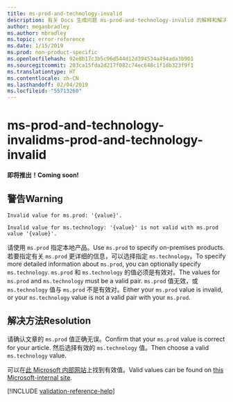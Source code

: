 ```yaml
---
title: ms-prod-and-technology-invalid
description: 有关 Docs 生成问题 ms-prod-and-technology-invalid 的解释和解决方案
author: meganbradley
ms.author: mbradley
ms.topic: error-reference
ms.date: 1/15/2019
ms.prod: non-product-specific
ms.openlocfilehash: 92e8b17c3b5c96d544d12d394534a494ada3b901
ms.sourcegitcommit: 203ca15fda2d217f082c74ec648c1f1db323f9f1
ms.translationtype: HT
ms.contentlocale: zh-CN
ms.lasthandoff: 02/04/2019
ms.locfileid: "55713260"
---
```

# <a name="ms-prod-and-technology-invalid"></a><span data-ttu-id="60aaa-103">ms-prod-and-technology-invalid</span><span class="sxs-lookup"><span data-stu-id="60aaa-103">ms-prod-and-technology-invalid</span></span>

<span data-ttu-id="60aaa-104">**即将推出！**</span><span class="sxs-lookup"><span data-stu-id="60aaa-104">**Coming soon!**</span></span>

## <a name="warning"></a><span data-ttu-id="60aaa-105">警告</span><span class="sxs-lookup"><span data-stu-id="60aaa-105">Warning</span></span>

`Invalid value for ms.prod: '{value}'.`

`Invalid value for ms.technology: '{value}' is not valid with ms.prod value '{value}'.`

<span data-ttu-id="60aaa-106">请使用 `ms.prod` 指定本地产品。</span><span class="sxs-lookup"><span data-stu-id="60aaa-106">Use `ms.prod` to specify on-premises products.</span></span> <span data-ttu-id="60aaa-107">若要指定有关 `ms.prod` 更详细的信息，可以选择指定 `ms.technology`。</span><span class="sxs-lookup"><span data-stu-id="60aaa-107">To specify more detailed information about `ms.prod`, you can optionally specify `ms.technology`.</span></span> <span data-ttu-id="60aaa-108">`ms.prod` 和 `ms.technology` 的值必须是有效对。</span><span class="sxs-lookup"><span data-stu-id="60aaa-108">The values for `ms.prod` and `ms.technology` must be a valid pair.</span></span> <span data-ttu-id="60aaa-109">`ms.prod` 值无效，或 `ms.technology` 值与 `ms.prod` 不是有效对。</span><span class="sxs-lookup"><span data-stu-id="60aaa-109">Either your `ms.prod` value is invalid, or your `ms.technology` value is not a valid pair with your `ms.prod`.</span></span>

## <a name="resolution"></a><span data-ttu-id="60aaa-110">解决方法</span><span class="sxs-lookup"><span data-stu-id="60aaa-110">Resolution</span></span>

<span data-ttu-id="60aaa-111">请确认文章的 `ms.prod` 值正确无误。</span><span class="sxs-lookup"><span data-stu-id="60aaa-111">Confirm that your `ms.prod` value is correct for your article.</span></span> <span data-ttu-id="60aaa-112">然后选择有效的 `ms.technology` 值。</span><span class="sxs-lookup"><span data-stu-id="60aaa-112">Then choose a valid `ms.technology` value.</span></span>

<span data-ttu-id="60aaa-113">可以在[此 Microsoft 内部网站](https://docsmetadatatool.azurewebsites.net/whitelists)上找到有效值。</span><span class="sxs-lookup"><span data-stu-id="60aaa-113">Valid values can be found on [this Microsoft-internal site](https://docsmetadatatool.azurewebsites.net/whitelists).</span></span>

<!-- Can we link to whitelist externally? -->

<!--make sure to add this file to your includes folder and verify the path-->
[!INCLUDE [validation-reference-help](includes/validation-reference-help.md)]
